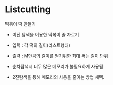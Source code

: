 # Listcutting
떡볶이 떡 만들기
- 이진 탐색을 이용한 떡볶이 줄 자르기
- 입력 : 각 떡의 길이(리스트형태)
- 출력 : M만큼의 길이를 얻기위한 최대 써는 길이 단위

- 순차탐색시 너무 많은 메모리가 불필요하게 사용됨
- 2진탐색을 통해 메모리의 사용을 줄이는 방법 채택.

